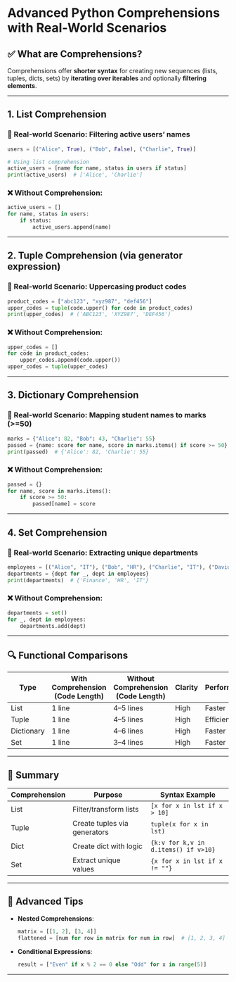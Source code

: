 
# Advanced Python Comprehensions with Real-World Scenarios

## ✅ What are Comprehensions?

Comprehensions offer **shorter syntax** for creating new sequences (lists, tuples, dicts, sets) by **iterating over iterables** and optionally **filtering elements**.

---

## 1. List Comprehension

### 📌 Real-world Scenario: Filtering active users’ names
```python
users = [("Alice", True), ("Bob", False), ("Charlie", True)]

# Using list comprehension
active_users = [name for name, status in users if status]
print(active_users)  # ['Alice', 'Charlie']
```

### ❌ Without Comprehension:
```python
active_users = []
for name, status in users:
    if status:
        active_users.append(name)
```

---

## 2. Tuple Comprehension (via generator expression)

### 📌 Real-world Scenario: Uppercasing product codes
```python
product_codes = ["abc123", "xyz987", "def456"]
upper_codes = tuple(code.upper() for code in product_codes)
print(upper_codes)  # ('ABC123', 'XYZ987', 'DEF456')
```

### ❌ Without Comprehension:
```python
upper_codes = []
for code in product_codes:
    upper_codes.append(code.upper())
upper_codes = tuple(upper_codes)
```

---

## 3. Dictionary Comprehension

### 📌 Real-world Scenario: Mapping student names to marks (>=50)
```python
marks = {"Alice": 82, "Bob": 43, "Charlie": 55}
passed = {name: score for name, score in marks.items() if score >= 50}
print(passed)  # {'Alice': 82, 'Charlie': 55}
```

### ❌ Without Comprehension:
```python
passed = {}
for name, score in marks.items():
    if score >= 50:
        passed[name] = score
```

---

## 4. Set Comprehension

### 📌 Real-world Scenario: Extracting unique departments
```python
employees = [("Alice", "IT"), ("Bob", "HR"), ("Charlie", "IT"), ("David", "Finance")]
departments = {dept for _, dept in employees}
print(departments)  # {'Finance', 'HR', 'IT'}
```

### ❌ Without Comprehension:
```python
departments = set()
for _, dept in employees:
    departments.add(dept)
```

---

## 🔍 Functional Comparisons

| Type       | With Comprehension (Code Length) | Without Comprehension (Code Length) | Clarity        | Performance |
|------------|----------------------------------|--------------------------------------|----------------|-------------|
| List       | 1 line                           | 4–5 lines                            | High           | Faster      |
| Tuple      | 1 line                           | 4–5 lines                            | High           | Efficient   |
| Dictionary | 1 line                           | 4–6 lines                            | High           | Faster      |
| Set        | 1 line                           | 3–4 lines                            | High           | Faster      |

---

## 🧠 Summary

| Comprehension | Purpose                         | Syntax Example                                  |
|---------------|----------------------------------|-------------------------------------------------|
| List          | Filter/transform lists           | `[x for x in lst if x > 10]`                    |
| Tuple         | Create tuples via generators     | `tuple(x for x in lst)`                         |
| Dict          | Create dict with logic           | `{k:v for k,v in d.items() if v>10}`            |
| Set           | Extract unique values            | `{x for x in lst if x != ""}`                   |

---

## 📌 Advanced Tips

- **Nested Comprehensions**:
  ```python
  matrix = [[1, 2], [3, 4]]
  flattened = [num for row in matrix for num in row]  # [1, 2, 3, 4]
  ```

- **Conditional Expressions**:
  ```python
  result = ["Even" if x % 2 == 0 else "Odd" for x in range(5)]
  ```

---
